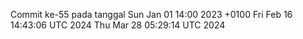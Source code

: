 Commit ke-55 pada tanggal Sun Jan 01 14:00 2023 +0100
Fri Feb 16 14:43:06 UTC 2024
Thu Mar 28 05:29:14 UTC 2024
